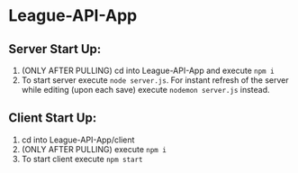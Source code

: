 # League-API-App

## Server Start Up:

1. (ONLY AFTER PULLING) cd into League-API-App and execute `npm i`
2. To start server execute `node server.js`. For instant refresh of the server while editing (upon each save) execute `nodemon server.js` instead. 

## Client Start Up:

1. cd into League-API-App/client 
2. (ONLY AFTER PULLING) execute `npm i`
2. To start client execute `npm start` 
